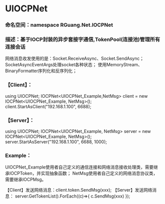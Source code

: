 # UIOCPNet


### 命名空间：namespace RGuang.Net.IOCPNet



### 描述：基于IOCP封装的异步套接字通信,TokenPool(连接池)管理所有连接会话
网络消息收发使用的是：Socket.ReceiveAsync、Socket.SendAsync；
SocketAsyncEventArgs处理socket各种状态；
使用MemoryStream、BinaryFormatter序列化和反序列化；





### 【Client】：
using UIOCPNet;
IOCPNet<UIOCPNet_Example,NetMsg> client = new IOCPNet<UIOCPNet_Example, NetMsg>();
client.StartAsClient("192.168.1.100", 6688);





### 【Server】：
using UIOCPNet;
IOCPNet<UIOCPNet_Example, NetMsg> server = new IOCPNet<UIOCPNet_Example, NetMsg>();
server.StartAsServer("192.168.1.100", 6688, 1000);


### Example：
UIOCPNet_Example使用者自己定义的通信连接和网络消息接收处理类，需要继承IOCPToken，并实现抽象函数；
NetMsg使用者自己定义的网络消息协议类，需要继承IOCPMsg。



【Client】发送网络消息：client.token.SendMsg(xxx);
【Server】发送网络消息： server.GetTokenList().ForEach((c)=>{ c.SendMsg(xxx) });


